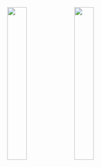 <div align="center">
  <img src="https://media1.giphy.com/media/v1.Y2lkPTc5MGI3NjExNzdtN2h3ZDkzaTR3d2llZmRhN3h6Nnh4eHEyZ3YyZmVmOWRjejRxMyZlcD12MV9pbnRlcm5hbF9naWZfYnlfaWQmY3Q9Zw/6FWpozKBgrQD4MZwDC/giphy.gif" width="30%">
  <img src="https://media.giphy.com/media/v1.Y2lkPTc5MGI3NjExM2k5NmhpZmJ2ZHprcWJuenZwMm9xajM1bjcwcnZzZ3gwM2VtcGR6cCZlcD12MV9naWZzX3NlYXJjaCZjdD1n/HLB0nLA36GCCo6JuB5/giphy.gif" width="30%">
</div>
